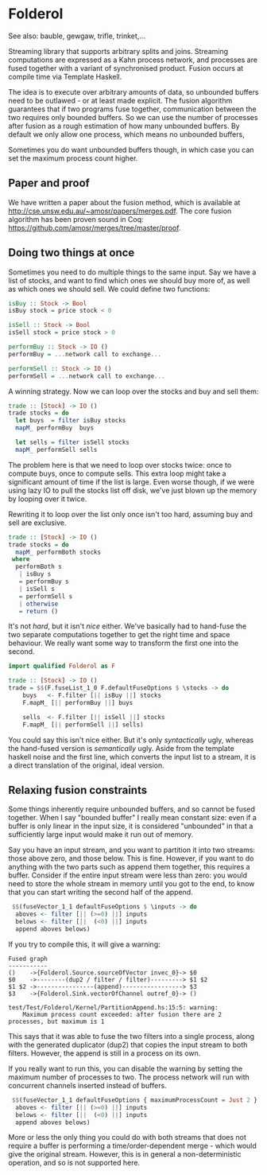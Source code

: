 # Folderol
See also: bauble, gewgaw, trifle, trinket,...

Streaming library that supports arbitrary splits and joins.
Streaming computations are expressed as a Kahn process network, and processes are fused together with a variant of synchronised product.
Fusion occurs at compile time via Template Haskell.

The idea is to execute over arbitrary amounts of data, so unbounded buffers need to be outlawed - or at least made explicit.
The fusion algorithm guarantees that if two programs fuse together, communication between the two requires only bounded buffers.
So we can use the number of processes after fusion as a rough estimation of how many unbounded buffers.
By default we only allow one process, which means no unbounded buffers,

Sometimes you do want unbounded buffers though, in which case you can set the maximum process count higher.

## Paper and proof
We have written a paper about the fusion method, which is available at http://cse.unsw.edu.au/~amosr/papers/merges.pdf.
The core fusion algorithm has been proven sound in Coq: https://github.com/amosr/merges/tree/master/proof.


## Doing two things at once

Sometimes you need to do multiple things to the same input.
Say we have a list of stocks, and want to find which ones we should buy more of, as well as which ones we should sell.
We could define two functions:

```haskell
isBuy :: Stock -> Bool
isBuy stock = price stock < 0

isSell :: Stock -> Bool
isSell stock = price stock > 0

performBuy :: Stock -> IO ()
performBuy = ...network call to exchange...

performSell :: Stock -> IO ()
performSell = ...network call to exchange...
```

A winning strategy.
Now we can loop over the stocks and buy and sell them:
```haskell
trade :: [Stock] -> IO ()
trade stocks = do
  let buys  = filter isBuy stocks
  mapM_ performBuy  buys

  let sells = filter isSell stocks
  mapM_ performSell sells
```

The problem here is that we need to loop over stocks twice: once to compute buys, once to compute sells.
This extra loop might take a significant amount of time if the list is large.
Even worse though, if we were using lazy IO to pull the stocks list off disk, we've just blown up the memory by looping over it twice.

Rewriting it to loop over the list only once isn't too hard, assuming buy and sell are exclusive.

```haskell
trade :: [Stock] -> IO ()
trade stocks = do
  mapM_ performBoth stocks
 where
  performBoth s
   | isBuy s
   = performBuy s
   | isSell s
   = performSell s
   | otherwise
   = return ()
```

It's not *hard*, but it isn't *nice* either.
We've basically had to hand-fuse the two separate computations together to get the right time and space behaviour.
We really want some way to transform the first one into the second.

```haskell
import qualified Folderol as F

trade :: [Stock] -> IO ()
trade = $$(F.fuseList_1_0 F.defaultFuseOptions $ \stocks -> do
    buys   <- F.filter [|| isBuy ||] stocks
    F.mapM_ [|| performBuy ||] buys

    sells  <- F.filter [|| isSell ||] stocks
    F.mapM_ [|| performSell ||] sells)
```

You could say this isn't nice either.
But it's only *syntactically* ugly, whereas the hand-fused version is *semantically* ugly.
Aside from the template haskell noise and the first line, which converts the input list to a stream, it is a direct translation of the original, ideal version. 


## Relaxing fusion constraints

Some things inherently require unbounded buffers, and so cannot be fused together.
When I say "bounded buffer" I really mean constant size: even if a buffer is only linear in the input size, it is considered "unbounded" in that a sufficiently large input would make it run out of memory.

Say you have an input stream, and you want to partition it into two streams: those above zero, and those below. 
This is fine.
However, if you want to do anything with the two parts such as append them together, this requires a buffer.
Consider if the entire input stream were less than zero: you would need to store the whole stream in memory until you got to the end, to know that you can start writing the second half of the append.

```haskell
 $$(fuseVector_1_1 defaultFuseOptions $ \inputs -> do
  aboves <- filter [|| (>=0) ||] inputs
  belows <- filter [||  (<0) ||] inputs
  append aboves belows)
```

If you try to compile this, it will give a warning:

```
Fused graph
-----------
()    ->{Folderol.Source.sourceOfVector invec_0}-> $0
$0    ->--------(dup2 / filter / filter)---------> $1 $2
$1 $2 ->----------------(append)-----------------> $3
$3    ->{Folderol.Sink.vectorOfChannel outref_0}-> ()

test/Test/Folderol/Kernel/PartitionAppend.hs:15:5: warning:
    Maximum process count exceeded: after fusion there are 2 processes, but maximum is 1
```

This says that it was able to fuse the two filters into a single process, along with the generated duplicator (dup2) that copies the input stream to both filters.
However, the append is still in a process on its own.

If you really want to run this, you can disable the warning by setting the maximum number of processes to two.
The process network will run with concurrent channels inserted instead of buffers.

```haskell
 $$(fuseVector_1_1 defaultFuseOptions { maximumProcessCount = Just 2 } $ \inputs -> do
  aboves <- filter [|| (>=0) ||] inputs
  belows <- filter [||  (<0) ||] inputs
  append aboves belows)
```


More or less the only thing you could do with both streams that does not require a buffer is performing a time/order-dependent merge - which would give the original stream.
However, this is in general a non-deterministic operation, and so is not supported here.

